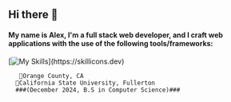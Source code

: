 ## Hi there 👋

#### My name is Alex, I'm a full stack web developer, and I craft web applications with the use of the following tools/frameworks:

[![My Skills](https://skillicons.dev/icons?i=react,js,html,css,postgres,nodejs,py,php,firebase,)](https://skillicons.dev)

       📍Orange County, CA
      🏫California State University, Fullerton 
      ###(December 2024, B.S in Computer Science)###



